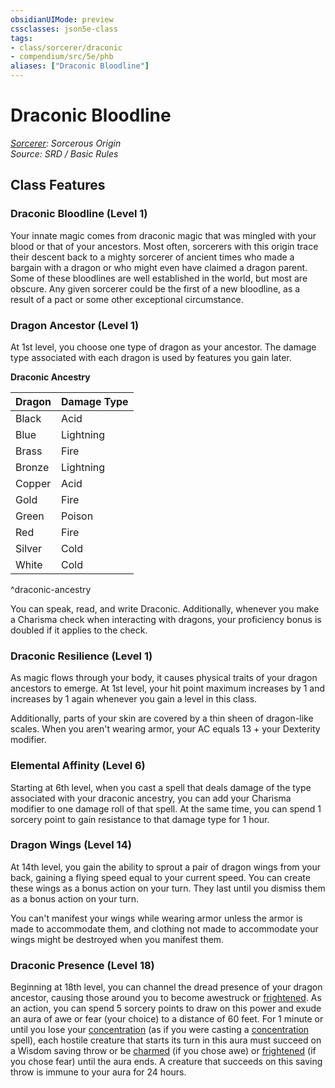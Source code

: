 ```yaml
---
obsidianUIMode: preview
cssclasses: json5e-class
tags:
- class/sorcerer/draconic
- compendium/src/5e/phb
aliases: ["Draconic Bloodline"]
---
```

# Draconic Bloodline
*[Sorcerer](sorcerer.md): Sorcerous Origin*  
*Source: SRD / Basic Rules*  


## Class Features

### Draconic Bloodline (Level 1)

Your innate magic comes from draconic magic that was mingled with your blood or that of your ancestors. Most often, sorcerers with this origin trace their descent back to a mighty sorcerer of ancient times who made a bargain with a dragon or who might even have claimed a dragon parent. Some of these bloodlines are well established in the world, but most are obscure. Any given sorcerer could be the first of a new bloodline, as a result of a pact or some other exceptional circumstance.

### Dragon Ancestor (Level 1)

At 1st level, you choose one type of dragon as your ancestor. The damage type associated with each dragon is used by features you gain later.

**Draconic Ancestry**

| Dragon | Damage Type |
|--------|-------------|
| Black | Acid |
| Blue | Lightning |
| Brass | Fire |
| Bronze | Lightning |
| Copper | Acid |
| Gold | Fire |
| Green | Poison |
| Red | Fire |
| Silver | Cold |
| White | Cold |
^draconic-ancestry

You can speak, read, and write Draconic. Additionally, whenever you make a Charisma check when interacting with dragons, your proficiency bonus is doubled if it applies to the check.

### Draconic Resilience (Level 1)

As magic flows through your body, it causes physical traits of your dragon ancestors to emerge. At 1st level, your hit point maximum increases by 1 and increases by 1 again whenever you gain a level in this class.

Additionally, parts of your skin are covered by a thin sheen of dragon-like scales. When you aren't wearing armor, your AC equals 13 + your Dexterity modifier.

### Elemental Affinity (Level 6)

Starting at 6th level, when you cast a spell that deals damage of the type associated with your draconic ancestry, you can add your Charisma modifier to one damage roll of that spell. At the same time, you can spend 1 sorcery point to gain resistance to that damage type for 1 hour.

### Dragon Wings (Level 14)

At 14th level, you gain the ability to sprout a pair of dragon wings from your back, gaining a flying speed equal to your current speed. You can create these wings as a bonus action on your turn. They last until you dismiss them as a bonus action on your turn.

You can't manifest your wings while wearing armor unless the armor is made to accommodate them, and clothing not made to accommodate your wings might be destroyed when you manifest them.

### Draconic Presence (Level 18)

Beginning at 18th level, you can channel the dread presence of your dragon ancestor, causing those around you to become awestruck or [frightened](conditions.md#frightened). As an action, you can spend 5 sorcery points to draw on this power and exude an aura of awe or fear (your choice) to a distance of 60 feet. For 1 minute or until you lose your [concentration](conditions.md#concentration) (as if you were casting a [concentration](conditions.md#concentration) spell), each hostile creature that starts its turn in this aura must succeed on a Wisdom saving throw or be [charmed](conditions.md#charmed) (if you chose awe) or [frightened](conditions.md#frightened) (if you chose fear) until the aura ends. A creature that succeeds on this saving throw is immune to your aura for 24 hours.